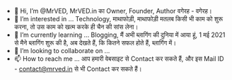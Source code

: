 - 👋 Hi, I’m @MrVED, MrVED.in का Owner, Founder, Author वगेरह - वगेरह।
- 👀 I’m interested in ... Technology, माथाफोड़ी, माथाफोड़ी मतलब किसी भी काम को शुरू करना, तो उस काम को खत्म करके ही चैन की सांस लेना।
- 🌱 I’m currently learning ... Blogging, मैं अभी ब्लागिंग की दुनिया में आया हूं, 1 मई 2021 से मैने ब्लागिंग शुरू की है, अब देखते हैं, कि कितने सफल होते हैं, ब्लागिंग में।
- 💞️ I’m looking to collaborate on ...
- 📫 How to reach me ... आप हमारी वेबसाइट से Contact कर सकते हैं, और इस Mail ID - contact@mrved.in से भी Contact कर सकते हैं।

<!---
MrVED is a ✨ special ✨ repository because its `README.md` (this file) appears on your GitHub profile.
You can click the Preview link to take a look at your changes.
--->
